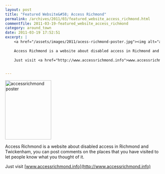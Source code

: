 ```yaml
---
layout: post
title: "Featured Website&#58; Access Richmond"
permalink: /archives/2011/03/featured_website_access_richmond.html
commentfile: 2011-03-19-featured_website_access_richmond
category: around_town
date: 2011-03-19 17:52:51
excerpt: |
    <a href="/assets/images/2011/acess-richmond-poster.jpg"><img alt="accessrichmond poster" src="/assets/images/2011/acess-richmond-poster-thumb.jpg" width="150" height="192" class="photo right" /></a>
    
    Access Richmond is a website about disabled access in Richmond and Twickenham, you can post comments on the places that you have visited to let people know what you thought of it.
    
    Just visit <a href="http://www.accessrichmond.info">www.accessrichmond.info</a>
    

---
```


<a href="/assets/images/2011/acess-richmond-poster.jpg"><img alt="accessrichmond poster" src="/assets/images/2011/acess-richmond-poster-thumb.jpg" width="150" height="192" class="photo right" /></a>

Access Richmond is a website about disabled access in Richmond and Twickenham, you can post comments on the places that you have visited to let people know what you thought of it.

Just visit [www.accessrichmond.info](http://www.accessrichmond.info)
